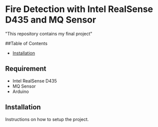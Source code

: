 # Fire Detection with Intel RealSense D435 and MQ Sensor

"This repository contains my final project"

##Table of Contents
- [Installation](#Installation)

## Requirement
- Intel RealSense D435
- MQ Sensor
- Arduino
  
## Installation
Instructions on how to setup the project.

